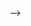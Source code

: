 <!-- **Login and Sign Up**

Login and sign up page built with Flutter


## 💻 Requirements

- Any Operating System (ie. MacOS X, Linux, Windows)
- Any IDE with Flutter SDK installed (ie. IntelliJ, Android Studio, VSCode etc)
- A little knowledge of Dart and Flutter

## 📸 ScreenShots

<!-- <img src="ss/mockup.png"/> -->

<!-- <img src="ss/ss1.png" width="400">
<img src="ss/ss2.png" width="400">



## 🤓 Author(s)

**Flutter BoyFriend** --> -->
